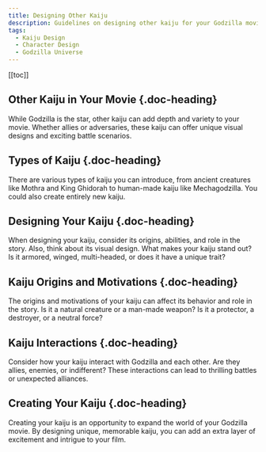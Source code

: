```yaml
---
title: Designing Other Kaiju
description: Guidelines on designing other kaiju for your Godzilla movie, from their appearances to their roles.
tags:
  - Kaiju Design
  - Character Design
  - Godzilla Universe
---
```


[[toc]]

## Other Kaiju in Your Movie {.doc-heading}

While Godzilla is the star, other kaiju can add depth and variety to your movie. Whether allies or adversaries, these kaiju can offer unique visual designs and exciting battle scenarios.

## Types of Kaiju {.doc-heading}

There are various types of kaiju you can introduce, from ancient creatures like Mothra and King Ghidorah to human-made kaiju like Mechagodzilla. You could also create entirely new kaiju.

## Designing Your Kaiju {.doc-heading}

When designing your kaiju, consider its origins, abilities, and role in the story. Also, think about its visual design. What makes your kaiju stand out? Is it armored, winged, multi-headed, or does it have a unique trait?

## Kaiju Origins and Motivations {.doc-heading}

The origins and motivations of your kaiju can affect its behavior and role in the story. Is it a natural creature or a man-made weapon? Is it a protector, a destroyer, or a neutral force?

## Kaiju Interactions {.doc-heading}

Consider how your kaiju interact with Godzilla and each other. Are they allies, enemies, or indifferent? These interactions can lead to thrilling battles or unexpected alliances.

## Creating Your Kaiju {.doc-heading}

Creating your kaiju is an opportunity to expand the world of your Godzilla movie. By designing unique, memorable kaiju, you can add an extra layer of excitement and intrigue to your film.
